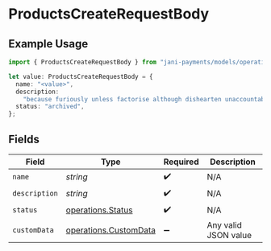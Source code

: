 # ProductsCreateRequestBody

## Example Usage

```typescript
import { ProductsCreateRequestBody } from "jani-payments/models/operations";

let value: ProductsCreateRequestBody = {
  name: "<value>",
  description:
    "because furiously unless factorise although dishearten unaccountably unconscious",
  status: "archived",
};
```

## Fields

| Field                                                          | Type                                                           | Required                                                       | Description                                                    |
| -------------------------------------------------------------- | -------------------------------------------------------------- | -------------------------------------------------------------- | -------------------------------------------------------------- |
| `name`                                                         | *string*                                                       | :heavy_check_mark:                                             | N/A                                                            |
| `description`                                                  | *string*                                                       | :heavy_check_mark:                                             | N/A                                                            |
| `status`                                                       | [operations.Status](../../models/operations/status.md)         | :heavy_check_mark:                                             | N/A                                                            |
| `customData`                                                   | [operations.CustomData](../../models/operations/customdata.md) | :heavy_minus_sign:                                             | Any valid JSON value                                           |
